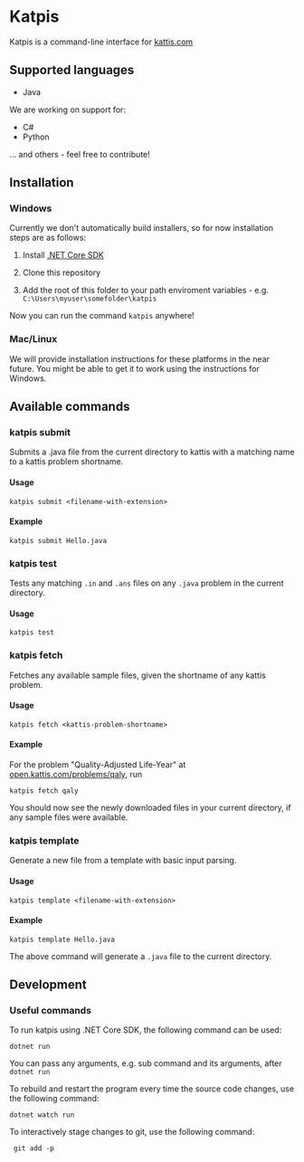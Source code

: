 # Katpis
Katpis is a command-line interface for [kattis.com](https://www.kattis.com/developers/)

## Supported languages
- Java

We are working on support for:
- C#
- Python

 ... and others - feel free to contribute!

## Installation
### Windows
Currently we don't automatically build installers, so for now installation steps are as follows:

1. Install [.NET Core SDK](https://dotnet.microsoft.com/download)

1. Clone this repository

1. Add the root of this folder to your path enviroment variables - e.g. `C:\Users\myuser\somefolder\katpis`

Now you can run the command `katpis` anywhere!

### Mac/Linux
We will provide installation instructions for these platforms in the near future. You might be able to get it to work using the instructions for Windows.

## Available commands
### katpis submit
Submits a .java file from the current directory to kattis with a matching name to a kattis problem shortname.

#### Usage
    katpis submit <filename-with-extension>

#### Example
    katpis submit Hello.java

### katpis test
Tests any matching `.in` and `.ans` files on any `.java` problem in the current directory.

#### Usage
    katpis test

### katpis fetch
Fetches any available sample files, given the shortname of any kattis problem.

#### Usage
    katpis fetch <kattis-problem-shortname>
#### Example

For the problem "Quality-Adjusted Life-Year" at [open.kattis.com/problems/qaly](open.kattis.com/problems/qaly), run 

    katpis fetch qaly
    
You should now see the newly downloaded files in your current directory, if any sample files were available.

### katpis template

Generate a new file from a template with basic input parsing.

#### Usage

    katpis template <filename-with-extension>

#### Example

    katpis template Hello.java
    
The above command will generate a `.java` file to the current directory.

## Development

### Useful commands

To run katpis using .NET Core SDK, the following command can be used:

```
dotnet run
```

You can pass any arguments, e.g. sub command and its arguments, after `dotnet run`

To rebuild and restart the program every time the source code changes, use the following command:

```
dotnet watch run
```

To interactively stage changes to git, use the following command:

```
 git add -p
```
